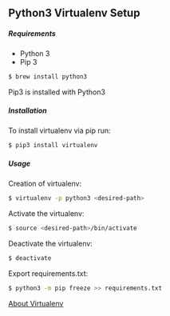 ## Python3 Virtualenv Setup

##### Requirements
* Python 3
* Pip 3

```bash
$ brew install python3
```

Pip3 is installed with Python3

##### Installation
To install virtualenv via pip run:
```bash
$ pip3 install virtualenv
```

##### Usage
Creation of virtualenv:
```bash
$ virtualenv -p python3 <desired-path>
```

Activate the virtualenv:
```bash
$ source <desired-path>/bin/activate
```

Deactivate the virtualenv:
```bash
$ deactivate
```

Export requirements.txt:
```bash
$ python3 -m pip freeze >> requirements.txt
```


[About Virtualenv](https://virtualenv.pypa.io/en/stable/)
